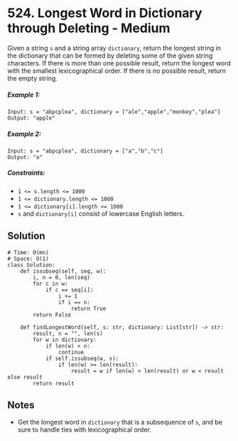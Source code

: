 # 524. Longest Word in Dictionary through Deleting - Medium

Given a string `s` and a string array `dictionary`, return the longest string in the dictionary that can be formed by deleting some of the given string characters. If there is more than one possible result, return the longest word with the smallest lexicographical order. If there is no possible result, return the empty string.

##### Example 1:

```
Input: s = "abpcplea", dictionary = ["ale","apple","monkey","plea"]
Output: "apple"
```

##### Example 2:

```
Input: s = "abpcplea", dictionary = ["a","b","c"]
Output: "a"
```

##### Constraints:

- `1 <= s.length <= 1000`
- `1 <= dictionary.length <= 1000`
- `1 <= dictionary[i].length <= 1000`
- `s` and `dictionary[i]` consist of lowercase English letters.

## Solution

```
# Time: O(mn)
# Space: O(1)
class Solution:
    def issubseq(self, seq, w):
        i, n = 0, len(seq)
        for c in w:
            if c == seq[i]:
                i += 1
                if i == n:
                    return True
        return False
        
    def findLongestWord(self, s: str, dictionary: List[str]) -> str:
        result, n = "", len(s)
        for w in dictionary:
            if len(w) > n:
                continue
            if self.issubseq(w, s):
                if len(w) >= len(result):
                    result = w if len(w) > len(result) or w < result else result
        return result
```

## Notes
- Get the longest word in `dictionary` that is a subsequence of `s`, and be sure to handle ties with lexicographical order.